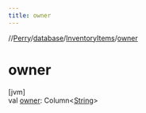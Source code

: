 ```yaml
---
title: owner
---
```

//[Perry](../../../index.html)/[database](../index.html)/[InventoryItems](index.html)/[owner](owner.html)



# owner



[jvm]\
val [owner](owner.html): Column<[String](https://kotlinlang.org/api/latest/jvm/stdlib/kotlin/-string/index.html)>




